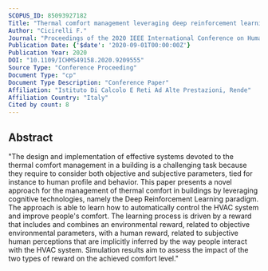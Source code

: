 ```yaml
---
SCOPUS_ID: 85093927182
Title: "Thermal comfort management leveraging deep reinforcement learning and human-in-The-loop"
Author: "Cicirelli F."
Journal: "Proceedings of the 2020 IEEE International Conference on Human-Machine Systems, ICHMS 2020"
Publication Date: {'$date': '2020-09-01T00:00:00Z'}
Publication Year: 2020
DOI: "10.1109/ICHMS49158.2020.9209555"
Source Type: "Conference Proceeding"
Document Type: "cp"
Document Type Description: "Conference Paper"
Affiliation: "Istituto Di Calcolo E Reti Ad Alte Prestazioni, Rende"
Affiliation Country: "Italy"
Cited by count: 8
---
```


## Abstract
"The design and implementation of effective systems devoted to the thermal comfort management in a building is a challenging task because they require to consider both objective and subjective parameters, tied for instance to human profile and behavior. This paper presents a novel approach for the management of thermal comfort in buildings by leveraging cognitive technologies, namely the Deep Reinforcement Learning paradigm. The approach is able to learn how to automatically control the HVAC system and improve people's comfort. The learning process is driven by a reward that includes and combines an environmental reward, related to objective environmental parameters, with a human reward, related to subjective human perceptions that are implicitly inferred by the way people interact with the HVAC system. Simulation results aim to assess the impact of the two types of reward on the achieved comfort level."
